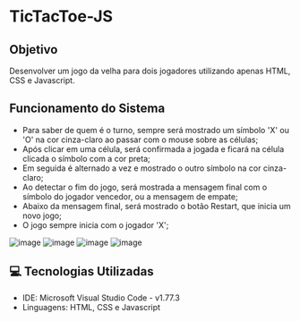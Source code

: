 # TicTacToe-JS

## Objetivo
Desenvolver um jogo da velha para dois jogadores utilizando apenas HTML, CSS e Javascript.

## Funcionamento do Sistema

- Para saber de quem é o turno, sempre será mostrado um símbolo 'X' ou 'O' na cor cinza-claro ao passar com o mouse sobre as células;
- Após clicar em uma célula, será confirmada a jogada e ficará na célula clicada o símbolo com a cor preta;
- Em seguida é alternado a vez e mostrado o outro símbolo na cor cinza-claro;
- Ao detectar o fim do jogo, será mostrada a mensagem final com o símbolo do jogador vencedor, ou a mensagem de empate;
- Abaixo da mensagem final, será mostrado o botão Restart, que inicia um novo jogo;
- O jogo sempre inicia com o jogador 'X';

![image](https://user-images.githubusercontent.com/111138372/231946197-b9efe78b-e428-4e82-a5eb-96611ba7f6c1.png)
![image](https://user-images.githubusercontent.com/111138372/231947529-dc96ed75-4f7e-4629-ac22-ee1a910ddf7f.png)
![image](https://user-images.githubusercontent.com/111138372/231947204-6a31bbd3-99f2-4ab0-9481-32caff514ef1.png)
![image](https://user-images.githubusercontent.com/111138372/231947701-9457ab3d-e013-42b6-935f-e872954d4ec6.png)

## 💻 Tecnologias Utilizadas

- IDE: Microsoft Visual Studio Code - v1.77.3
- Linguagens: HTML, CSS e Javascript

